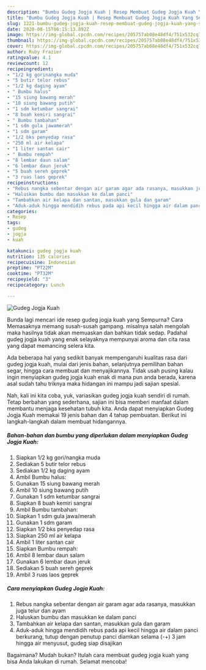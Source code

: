 ```yaml
---
description: "Bumbu Gudeg Jogja Kuah | Resep Membuat Gudeg Jogja Kuah Yang Sempurna"
title: "Bumbu Gudeg Jogja Kuah | Resep Membuat Gudeg Jogja Kuah Yang Sempurna"
slug: 1221-bumbu-gudeg-jogja-kuah-resep-membuat-gudeg-jogja-kuah-yang-sempurna
date: 2020-08-15T06:15:13.892Z
image: https://img-global.cpcdn.com/recipes/205757ab08e48df4/751x532cq70/gudeg-jogja-kuah-foto-resep-utama.jpg
thumbnail: https://img-global.cpcdn.com/recipes/205757ab08e48df4/751x532cq70/gudeg-jogja-kuah-foto-resep-utama.jpg
cover: https://img-global.cpcdn.com/recipes/205757ab08e48df4/751x532cq70/gudeg-jogja-kuah-foto-resep-utama.jpg
author: Ruby Frazier
ratingvalue: 4.1
reviewcount: 12
recipeingredient:
- "1/2 kg gorinangka muda"
- "5 butir telor rebus"
- "1/2 kg daging ayam"
- " Bumbu halus"
- "15 siung bawang merah"
- "10 siung bawang putih"
- "1 sdm ketumbar sangrai"
- "8 buah kemiri sangrai"
- " Bumbu tambahan"
- "1 sdm gula jawamerah"
- "1 sdm garam"
- "1/2 bks penyedap rasa"
- "250 ml air kelapa"
- "1 liter santan cair"
- " Bumbu rempah"
- "8 lembar daun salam"
- "6 lembar daun jeruk"
- "5 buah sereh geprek"
- "3 ruas laos geprek"
recipeinstructions:
- "Rebus nangka sebentar dengan air garam agar ada rasanya, masukkan juga telur dan ayam"
- "Haluskan bumbu dan masukkan ke dalam panci"
- "Tambahkan air kelapa dan santan, masukkan gula dan garam"
- "Aduk-aduk hingga mendidih rebus pada api kecil hingga air dalam panci berkurang, tutup dengan penutup panci diamkan selama (-+) 3 jam hingga air menyusut, gudeg siap disajikan"
categories:
- Resep
tags:
- gudeg
- jogja
- kuah

katakunci: gudeg jogja kuah 
nutrition: 135 calories
recipecuisine: Indonesian
preptime: "PT22M"
cooktime: "PT32M"
recipeyield: "3"
recipecategory: Lunch

---
```



![Gudeg Jogja Kuah](https://img-global.cpcdn.com/recipes/205757ab08e48df4/751x532cq70/gudeg-jogja-kuah-foto-resep-utama.jpg)

Bunda lagi mencari ide resep gudeg jogja kuah yang Sempurna? Cara Memasaknya memang susah-susah gampang. misalnya salah mengolah maka hasilnya tidak akan memuaskan dan bahkan tidak sedap. Padahal gudeg jogja kuah yang enak selayaknya mempunyai aroma dan cita rasa yang dapat memancing selera kita.

Ada beberapa hal yang sedikit banyak mempengaruhi kualitas rasa dari gudeg jogja kuah, mulai dari jenis bahan, selanjutnya pemilihan bahan segar, hingga cara membuat dan menyajikannya. Tidak usah pusing kalau ingin menyiapkan gudeg jogja kuah enak di mana pun anda berada, karena asal sudah tahu triknya maka hidangan ini mampu jadi sajian spesial.




Nah, kali ini kita coba, yuk, variasikan gudeg jogja kuah sendiri di rumah. Tetap berbahan yang sederhana, sajian ini bisa memberi manfaat dalam membantu menjaga kesehatan tubuh kita. Anda dapat menyiapkan Gudeg Jogja Kuah memakai 19 jenis bahan dan 4 tahap pembuatan. Berikut ini langkah-langkah dalam membuat hidangannya.

<!--inarticleads1-->

##### Bahan-bahan dan bumbu yang diperlukan dalam menyiapkan Gudeg Jogja Kuah:

1. Siapkan 1/2 kg gori/nangka muda
1. Sediakan 5 butir telor rebus
1. Sediakan 1/2 kg daging ayam
1. Ambil  Bumbu halus:
1. Gunakan 15 siung bawang merah
1. Ambil 10 siung bawang putih
1. Gunakan 1 sdm ketumbar sangrai
1. Siapkan 8 buah kemiri sangrai
1. Ambil  Bumbu tambahan:
1. Siapkan 1 sdm gula jawa/merah
1. Gunakan 1 sdm garam
1. Siapkan 1/2 bks penyedap rasa
1. Siapkan 250 ml air kelapa
1. Ambil 1 liter santan cair
1. Siapkan  Bumbu rempah:
1. Ambil 8 lembar daun salam
1. Gunakan 6 lembar daun jeruk
1. Sediakan 5 buah sereh geprek
1. Ambil 3 ruas laos geprek




<!--inarticleads2-->

##### Cara menyiapkan Gudeg Jogja Kuah:

1. Rebus nangka sebentar dengan air garam agar ada rasanya, masukkan juga telur dan ayam
1. Haluskan bumbu dan masukkan ke dalam panci
1. Tambahkan air kelapa dan santan, masukkan gula dan garam
1. Aduk-aduk hingga mendidih rebus pada api kecil hingga air dalam panci berkurang, tutup dengan penutup panci diamkan selama (-+) 3 jam hingga air menyusut, gudeg siap disajikan




Bagaimana? Mudah bukan? Itulah cara membuat gudeg jogja kuah yang bisa Anda lakukan di rumah. Selamat mencoba!
